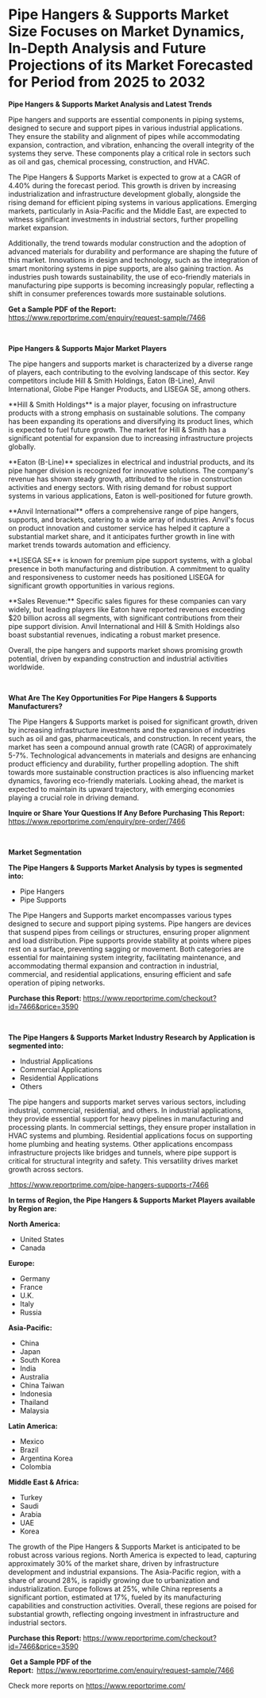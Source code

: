 <p><h1>Pipe Hangers & Supports Market Size Focuses on Market Dynamics, In-Depth Analysis and Future Projections of its Market Forecasted for Period from 2025 to 2032</h1></p><p><strong>Pipe Hangers & Supports Market Analysis and Latest Trends</strong></p>
<p><p>Pipe hangers and supports are essential components in piping systems, designed to secure and support pipes in various industrial applications. They ensure the stability and alignment of pipes while accommodating expansion, contraction, and vibration, enhancing the overall integrity of the systems they serve. These components play a critical role in sectors such as oil and gas, chemical processing, construction, and HVAC.</p><p>The Pipe Hangers & Supports Market is expected to grow at a CAGR of 4.40% during the forecast period. This growth is driven by increasing industrialization and infrastructure development globally, alongside the rising demand for efficient piping systems in various applications. Emerging markets, particularly in Asia-Pacific and the Middle East, are expected to witness significant investments in industrial sectors, further propelling market expansion. </p><p>Additionally, the trend towards modular construction and the adoption of advanced materials for durability and performance are shaping the future of this market. Innovations in design and technology, such as the integration of smart monitoring systems in pipe supports, are also gaining traction. As industries push towards sustainability, the use of eco-friendly materials in manufacturing pipe supports is becoming increasingly popular, reflecting a shift in consumer preferences towards more sustainable solutions.</p></p>
<p><strong>Get a Sample PDF of the Report:&nbsp;</strong> <a href="https://www.reportprime.com/enquiry/request-sample/7466?utm_campaign=3353&utm_medium=2&utm_source=Github&utm_content=ia&utm_term=19032025&utm_id=pipe-hangers-supports">https://www.reportprime.com/enquiry/request-sample/7466</a></p>
<p>&nbsp;</p>
<p><strong>Pipe Hangers & Supports Major Market Players</strong></p>
<p><p>The pipe hangers and supports market is characterized by a diverse range of players, each contributing to the evolving landscape of this sector. Key competitors include Hill & Smith Holdings, Eaton (B-Line), Anvil International, Globe Pipe Hanger Products, and LISEGA SE, among others.</p><p>**Hill & Smith Holdings** is a major player, focusing on infrastructure products with a strong emphasis on sustainable solutions. The company has been expanding its operations and diversifying its product lines, which is expected to fuel future growth. The market for Hill & Smith has a significant potential for expansion due to increasing infrastructure projects globally.</p><p>**Eaton (B-Line)** specializes in electrical and industrial products, and its pipe hanger division is recognized for innovative solutions. The company's revenue has shown steady growth, attributed to the rise in construction activities and energy sectors. With rising demand for robust support systems in various applications, Eaton is well-positioned for future growth.</p><p>**Anvil International** offers a comprehensive range of pipe hangers, supports, and brackets, catering to a wide array of industries. Anvil's focus on product innovation and customer service has helped it capture a substantial market share, and it anticipates further growth in line with market trends towards automation and efficiency.</p><p>**LISEGA SE** is known for premium pipe support systems, with a global presence in both manufacturing and distribution. A commitment to quality and responsiveness to customer needs has positioned LISEGA for significant growth opportunities in various regions.</p><p>**Sales Revenue:** Specific sales figures for these companies can vary widely, but leading players like Eaton have reported revenues exceeding $20 billion across all segments, with significant contributions from their pipe support division. Anvil International and Hill & Smith Holdings also boast substantial revenues, indicating a robust market presence.</p><p>Overall, the pipe hangers and supports market shows promising growth potential, driven by expanding construction and industrial activities worldwide.</p></p>
<p>&nbsp;</p>
<p><strong>What Are The Key Opportunities For Pipe Hangers & Supports Manufacturers?</strong></p>
<p><p>The Pipe Hangers & Supports market is poised for significant growth, driven by increasing infrastructure investments and the expansion of industries such as oil and gas, pharmaceuticals, and construction. In recent years, the market has seen a compound annual growth rate (CAGR) of approximately 5-7%. Technological advancements in materials and designs are enhancing product efficiency and durability, further propelling adoption. The shift towards more sustainable construction practices is also influencing market dynamics, favoring eco-friendly materials. Looking ahead, the market is expected to maintain its upward trajectory, with emerging economies playing a crucial role in driving demand.</p></p>
<p><strong>Inquire or Share Your Questions If Any Before Purchasing This Report:</strong> <a href="https://www.reportprime.com/enquiry/pre-order/7466?utm_campaign=3353&utm_medium=2&utm_source=Github&utm_content=ia&utm_term=19032025&utm_id=pipe-hangers-supports">https://www.reportprime.com/enquiry/pre-order/7466</a></p>
<p>&nbsp;</p>
<p><strong>Market Segmentation</strong></p>
<p><strong>The Pipe Hangers & Supports Market Analysis by types is segmented into:</strong></p>
<p><ul><li>Pipe Hangers</li><li>Pipe Supports</li></ul></p>
<p><p>The Pipe Hangers and Supports market encompasses various types designed to secure and support piping systems. Pipe hangers are devices that suspend pipes from ceilings or structures, ensuring proper alignment and load distribution. Pipe supports provide stability at points where pipes rest on a surface, preventing sagging or movement. Both categories are essential for maintaining system integrity, facilitating maintenance, and accommodating thermal expansion and contraction in industrial, commercial, and residential applications, ensuring efficient and safe operation of piping networks.</p></p>
<p><strong>Purchase this Report:&nbsp;</strong><a href="https://www.reportprime.com/checkout?id=7466&price=3590&utm_campaign=3353&utm_medium=2&utm_source=Github&utm_content=ia&utm_term=19032025&utm_id=pipe-hangers-supports">https://www.reportprime.com/checkout?id=7466&price=3590</a></p>
<p>&nbsp;</p>
<p><strong>The Pipe Hangers & Supports Market Industry Research by Application is segmented into:</strong></p>
<p><ul><li>Industrial Applications</li><li>Commercial Applications</li><li>Residential Applications</li><li>Others</li></ul></p>
<p><p>The pipe hangers and supports market serves various sectors, including industrial, commercial, residential, and others. In industrial applications, they provide essential support for heavy pipelines in manufacturing and processing plants. In commercial settings, they ensure proper installation in HVAC systems and plumbing. Residential applications focus on supporting home plumbing and heating systems. Other applications encompass infrastructure projects like bridges and tunnels, where pipe support is critical for structural integrity and safety. This versatility drives market growth across sectors.</p></p>
<p><a href="https://www.reportprime.com/pipe-hangers-supports-r7466?utm_campaign=3353&utm_medium=2&utm_source=Github&utm_content=ia&utm_term=19032025&utm_id=pipe-hangers-supports">&nbsp;https://www.reportprime.com/pipe-hangers-supports-r7466</a></p>
<p><strong>In terms of Region, the Pipe Hangers & Supports Market Players available by Region are:</strong></p>
<p>
    <p> <strong> North America: </strong>
        <ul>
            <li>United States</li>
            <li>Canada</li>
        </ul>
        </p> 
    <p> <strong> Europe: </strong>
        <ul>
            <li>Germany</li>
            <li>France</li>
            <li>U.K.</li>
            <li>Italy</li>
            <li>Russia</li>
        </ul>
        </p> 
    <p> <strong> Asia-Pacific: </strong>
        <ul>
            <li>China</li>
            <li>Japan</li>
            <li>South Korea</li>
            <li>India</li>
            <li>Australia</li>
            <li>China Taiwan</li>
            <li>Indonesia</li>
            <li>Thailand</li>
            <li>Malaysia</li>
        </ul>
        </p> 
    <p> <strong> Latin America: </strong>
        <ul>
            <li>Mexico</li>
            <li>Brazil</li>
            <li>Argentina Korea</li>
            <li>Colombia</li>
        </ul>
        </p> 
    <p> <strong> Middle East & Africa: </strong>
        <ul>
            <li>Turkey</li>
            <li>Saudi</li>
            <li>Arabia</li>
            <li>UAE</li>
            <li>Korea</li>
        </ul>
    </p>
    </p>
<p><p>The growth of the Pipe Hangers & Supports Market is anticipated to be robust across various regions. North America is expected to lead, capturing approximately 30% of the market share, driven by infrastructure development and industrial expansions. The Asia-Pacific region, with a share of around 28%, is rapidly growing due to urbanization and industrialization. Europe follows at 25%, while China represents a significant portion, estimated at 17%, fueled by its manufacturing capabilities and construction activities. Overall, these regions are poised for substantial growth, reflecting ongoing investment in infrastructure and industrial sectors.</p></p>
<p><strong>Purchase this Report: </strong><a href="https://www.reportprime.com/checkout?id=7466&price=3590&utm_campaign=3353&utm_medium=2&utm_source=Github&utm_content=ia&utm_term=19032025&utm_id=pipe-hangers-supports">https://www.reportprime.com/checkout?id=7466&price=3590</a></p>
<p>&nbsp;<strong>Get a Sample PDF of the Report:&nbsp;&nbsp;</strong><a href="https://www.reportprime.com/enquiry/request-sample/7466?utm_campaign=3353&utm_medium=2&utm_source=Github&utm_content=ia&utm_term=19032025&utm_id=pipe-hangers-supports">https://www.reportprime.com/enquiry/request-sample/7466</a></p>
<p><strong></strong></p>
<p>Check more reports on <a href="https://www.reportprime.com/?utm_campaign=3353&utm_medium=2&utm_source=Github&utm_content=ia&utm_term=19032025&utm_id=pipe-hangers-supports">https://www.reportprime.com/</a></p>